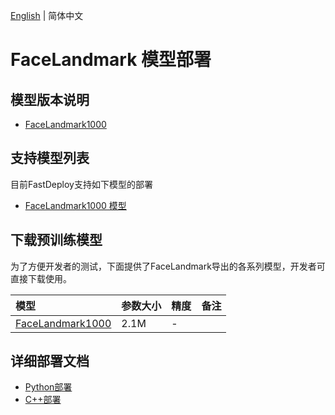 [English](README.md) | 简体中文
# FaceLandmark 模型部署

## 模型版本说明

- [FaceLandmark1000](https://github.com/Single430/FaceLandmark1000/tree/1a951b6)

## 支持模型列表

目前FastDeploy支持如下模型的部署

- [FaceLandmark1000 模型](https://github.com/Single430/FaceLandmark1000)

## 下载预训练模型

为了方便开发者的测试，下面提供了FaceLandmark导出的各系列模型，开发者可直接下载使用。

| 模型                                                               | 参数大小    | 精度    | 备注 |
|:---------------------------------------------------------------- |:----- |:----- | :------ |
| [FaceLandmark1000](https://bj.bcebos.com/paddlehub/fastdeploy/FaceLandmark1000.onnx) | 2.1M | - |


## 详细部署文档

- [Python部署](python)
- [C++部署](cpp)
